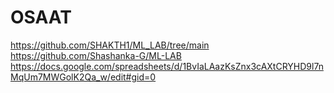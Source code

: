 # OSAAT
https://github.com/SHAKTH1/ML_LAB/tree/main
https://github.com/Shashanka-G/ML-LAB
https://docs.google.com/spreadsheets/d/1BvIaLAazKsZnx3cAXtCRYHD9l7nMqUm7MWGolK2Qa_w/edit#gid=0
